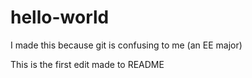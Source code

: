 # hello-world
I made this because git is confusing to me (an EE major)

This is the first edit made to README
